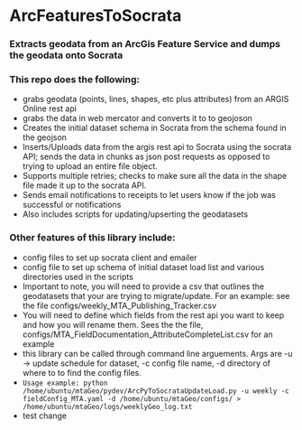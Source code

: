 # ArcFeaturesToSocrata

### Extracts geodata from an ArcGis Feature Service and dumps the geodata onto Socrata

### This repo does the following:
* grabs geodata (points, lines, shapes, etc plus attributes) from an ARGIS Online rest api
* grabs the data in web mercator and converts it to to geojoson
* Creates the initial dataset schema in Socrata from the schema found in the geojson
* Inserts/Uploads data from the argis rest api to Socrata using the socrata API; sends the data in chunks as json post requests as opposed to trying to upload an entire file object.
* Supports multiple retries; checks to make sure all the data in the shape file made it up to the socrata API.
* Sends email notifications to receipts to let users know if the job was successful or notifications
* Also includes scripts for updating/upserting the geodatasets

### Other features of this library include:
* config files to set up socrata client and emailer
* config file to set up schema of initial dataset load list and various directories used in the scripts
* Important to note, you will need to provide a csv that outlines the geodatasets that your are trying to migrate/update. For an example: see the file configs/weekly_MTA_Publishing_Tracker.csv
* You will need to define which fields from the rest api you want to keep and how you will rename them. Sees the the file, configs/MTA_FieldDocumentation_AttributeCompleteList.csv for an example
* this library can be called through command line arguements. Args are -u -> update schedule for dataset, -c config file name, -d directory of where to to find the config files. 
* `Usage example: python  /home/ubuntu/mtaGeo/pydev/ArcPyToSocrataUpdateLoad.py -u weekly -c fieldConfig_MTA.yaml -d /home/ubuntu/mtaGeo/configs/ > /home/ubuntu/mtaGeo/logs/weeklyGeo_log.txt`
* test change
